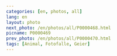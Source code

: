 ```yaml
---
categories: [en, photos, all]
lang: en
layout: photo
next_photo: /en/photos/all/P0000468.html
picname: P0000469
prev_photo: /en/photos/all/P0000470.html
tags: [Animal, Fotofalle, Geier]
---
```

